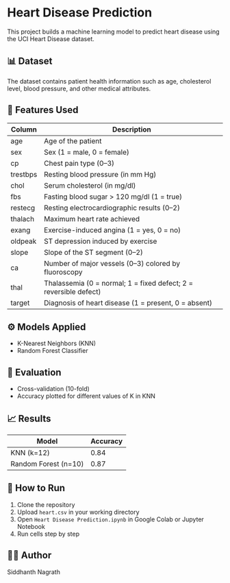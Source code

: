 # Heart Disease Prediction

This project builds a machine learning model to predict heart disease using the UCI Heart Disease dataset.

## 📊 Dataset
The dataset contains patient health information such as age, cholesterol level, blood pressure, and other medical attributes.

## 📌 Features Used

| Column     | Description                                 |
|------------|---------------------------------------------|
| age        | Age of the patient                          |
| sex        | Sex (1 = male, 0 = female)                  |
| cp         | Chest pain type (0–3)                       |
| trestbps   | Resting blood pressure (in mm Hg)           |
| chol       | Serum cholesterol (in mg/dl)                |
| fbs        | Fasting blood sugar > 120 mg/dl (1 = true)  |
| restecg    | Resting electrocardiographic results (0–2)  |
| thalach    | Maximum heart rate achieved                 |
| exang      | Exercise-induced angina (1 = yes, 0 = no)   |
| oldpeak    | ST depression induced by exercise           |
| slope      | Slope of the ST segment (0–2)               |
| ca         | Number of major vessels (0–3) colored by fluoroscopy |
| thal       | Thalassemia (0 = normal; 1 = fixed defect; 2 = reversible defect) |
| target     | Diagnosis of heart disease (1 = present, 0 = absent) |
## ⚙️ Models Applied
- K-Nearest Neighbors (KNN)
- Random Forest Classifier

## 🧪 Evaluation
- Cross-validation (10-fold)
- Accuracy plotted for different values of K in KNN

## 📈 Results
| Model               | Accuracy |
|--------------------|----------|
| KNN (k=12)          | 0.84     |
| Random Forest (n=10)| 0.87     |

## 📎 How to Run
1. Clone the repository
2. Upload `heart.csv` in your working directory
3. Open `Heart Disease Prediction.ipynb` in Google Colab or Jupyter Notebook
4. Run cells step by step



## 🧑‍💻 Author
Siddhanth Nagrath

